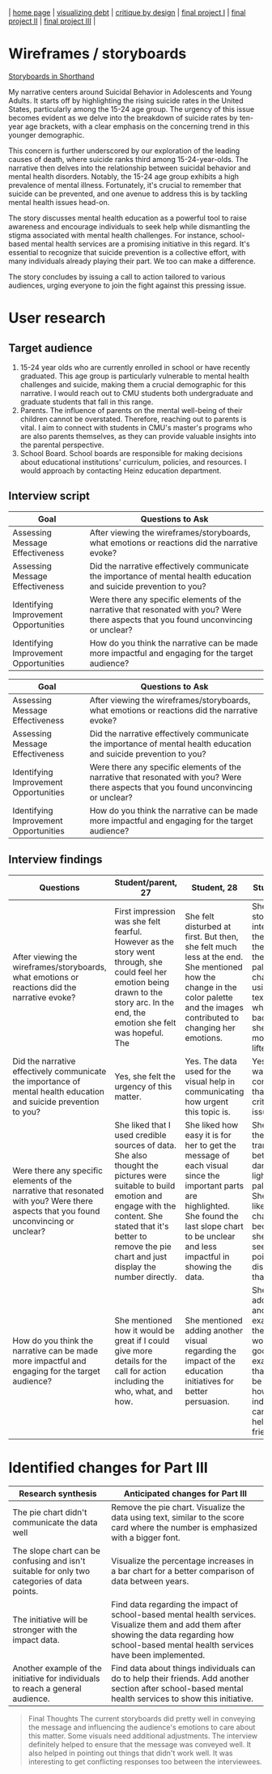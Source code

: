 | [home page](https://cmustudent.github.io/tswd-portfolio-templates/) | [visualizing debt](visualizing-government-debt) | [critique by design](critique-by-design) | [final project I](final-project-part-one) | [final project II](final-project-part-two) | [final project III](final-project-part-three) |

# Wireframes / storyboards
[Storyboards in Shorthand](https://carnegiemellon.shorthandstories.com/c18c57a7-2d30-4ad6-9f17-15e08d43ebb3/index.html)

My narrative centers around Suicidal Behavior in Adolescents and Young Adults. It starts off by highlighting the rising suicide rates in the United States, particularly among the 15-24 age group. The urgency of this issue becomes evident as we delve into the breakdown of suicide rates by ten-year age brackets, with a clear emphasis on the concerning trend in this younger demographic.

This concern is further underscored by our exploration of the leading causes of death, where suicide ranks third among 15-24-year-olds. The narrative then delves into the relationship between suicidal behavior and mental health disorders. Notably, the 15-24 age group exhibits a high prevalence of mental illness. Fortunately, it's crucial to remember that suicide can be prevented, and one avenue to address this is by tackling mental health issues head-on.

The story discusses mental health education as a powerful tool to raise awareness and encourage individuals to seek help while dismantling the stigma associated with mental health challenges. For instance, school-based mental health services are a promising initiative in this regard. It's essential to recognize that suicide prevention is a collective effort, with many individuals already playing their part. We too can make a difference.

The story concludes by issuing a call to action tailored to various audiences, urging everyone to join the fight against this pressing issue.

# User research 

## Target audience
1. 15-24 year olds who are currently enrolled in school or have recently graduated.
This age group is particularly vulnerable to mental health challenges and suicide, making them a crucial demographic for this narrative. I would reach out to CMU students both undergraduate and graduate students that fall in this range.
2. Parents.
The influence of parents on the mental well-being of their children cannot be overstated. Therefore, reaching out to parents is vital. I aim to connect with students in CMU's master's programs who are also parents themselves, as they can provide valuable insights into the parental perspective.
3. School Board.
School boards are responsible for making decisions about educational institutions' curriculum, policies, and resources. I would approach by contacting Heinz education department.


## Interview script
| Goal               | Questions to Ask | 
|-------------------------|--------------------------------|
| Assessing Message Effectiveness | After viewing the  wireframes/storyboards, what emotions or reactions did the narrative evoke?  |
| Assessing Message Effectiveness | Did the narrative effectively communicate the importance of mental health education and suicide prevention to you? |
| Identifying Improvement Opportunities | Were there any specific elements of the narrative that resonated with you? Were there aspects that you found unconvincing or unclear? |
| Identifying Improvement Opportunities | How do you think the narrative can be made more impactful and engaging for the target audience? |

| Goal                               | Questions to Ask                                                   |
|----------------------------------- |-------------------------------------------------------------------|
| Assessing Message Effectiveness    | After viewing the wireframes/storyboards, what emotions or reactions did the narrative evoke? |
| Assessing Message Effectiveness    | Did the narrative effectively communicate the importance of mental health education and suicide prevention to you? |
| Identifying Improvement Opportunities | Were there any specific elements of the narrative that resonated with you? Were there aspects that you found unconvincing or unclear? |
| Identifying Improvement Opportunities | How do you think the narrative can be made more impactful and engaging for the target audience? |

## Interview findings

| Questions               | Student/parent, 27 | Student, 28 | Student, 24 |
|-------------------------|--------------------------------|-------------|-------------|
| After viewing the  wireframes/storyboards, what emotions or reactions did the narrative evoke? | First impression was she felt fearful. However as the story went through, she could feel her emotion being drawn to the story arc. In the end, the emotion she felt was hopeful. The  | She felt disturbed at first. But then, she felt much less at the end. She mentioned how the change in the color palette and the images contributed to changing her emotions. | She felt the story was intense at the start but then when the color palette changed to using blue text and white background, she felt her mood was lifted. |
| Did the narrative effectively communicate the importance of mental health education and suicide prevention to you? | Yes, she felt the urgency of this matter. | Yes. The data used for the visual help in communicating how urgent this topic is. | Yes. She was convinced that this is a critical issue. |
| Were there any specific elements of the narrative that resonated with you? Were there aspects that you found unconvincing or unclear? | She liked that I used credible sources of data. She also thought the  pictures were suitable to build emotion and engage with the content. She stated that it's better to remove the pie chart and just display the number directly. | She liked how easy it is for her to get the message of each visual since the important parts are highlighted. She found the last slope chart to be unclear and less impactful in showing the data. | She liked the transition between dark and light color palettes. She didn't like the pie chart because she didn't see any point in displaying that. |
| How do you think the narrative can be made more impactful and engaging for the target audience? | She mentioned how it would be great if I could give more details for the call for action including the who, what, and how. | She mentioned adding another visual regarding the impact of the education initiatives for better persuasion. | She said adding another example of the initiative would be good. One example that could be added is how individuals can also help their friends. |

# Identified changes for Part III
| Research synthesis                       | Anticipated changes for Part III                                                |
|------------------------------------------|---------------------------------------------------------------------------------|
| The pie chart didn't communicate the data well | Remove the pie chart. Visualize the data using text, similar to the score card where the number is emphasized with a bigger font. |
| The slope chart can be confusing and isn't suitable for only two categories of data points. | Visualize the percentage increases in a bar chart for a better comparison of data between years. |
| The initiative will be stronger with the impact data. | Find data regarding the impact of school-based mental health services. Visualize them and add them after showing the data regarding how school-based mental health services have been implemented. |
| Another example of the initiative for individuals to reach a general audience. |  Find data about things individuals can do to help their friends. Add another section after school-based mental health services to show this initiative. |


> Final Thoughts
The current storyboards did pretty well in conveying the message and influencing the audience's emotions to care about this matter. Some visuals need additional adjustments. The interview definitely helped to ensure that the message was conveyed well. It also helped in pointing out things that didn't work well. It was interesting to get conflicting responses too between the interviewees.
